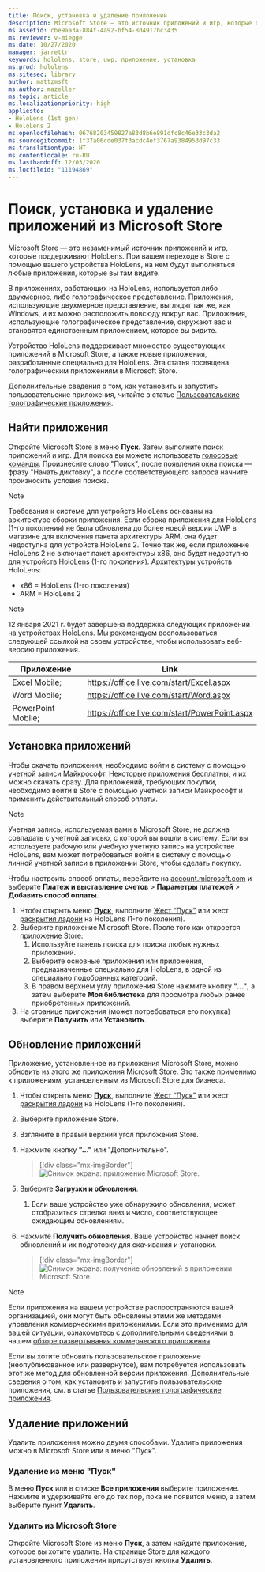 ```yaml
---
title: Поиск, установка и удаление приложений
description: Microsoft Store — это источник приложений и игр, которые поддерживают HoloLens.  Узнайте больше о поиске, установке и удалении голографических приложений.
ms.assetid: cbe9aa3a-884f-4a92-bf54-8d4917bc3435
ms.reviewer: v-miegge
ms.date: 10/27/2020
manager: jarrettr
keywords: hololens, store, uwp, приложение, установка
ms.prod: hololens
ms.sitesec: library
author: mattzmsft
ms.author: mazeller
ms.topic: article
ms.localizationpriority: high
appliesto:
- HoloLens (1st gen)
- HoloLens 2
ms.openlocfilehash: 06768203459827a83d8b6e891dfc8c46e33c3da2
ms.sourcegitcommit: 1f37a06cde037f3acdc4ef3767a9384953d97c33
ms.translationtype: HT
ms.contentlocale: ru-RU
ms.lasthandoff: 12/03/2020
ms.locfileid: "11194869"
---
```

# Поиск, установка и удаление приложений из Microsoft Store

Microsoft Store — это незаменимый источник приложений и игр, которые поддерживают HoloLens. При вашем переходе в Store с помощью вашего устройства HoloLens, на нем будут выполняться любые приложения, которые вы там видите.

В приложениях, работающих на HoloLens, используется либо двухмерное, либо голографическое представление. Приложения, использующие двухмерное представление, выглядят так же, как Windows, и их можно расположить повсюду вокруг вас. Приложения, использующие голографическое представление, окружают вас и становятся единственным приложением, которое вы видите.

Устройство HoloLens поддерживает множество существующих приложений в Microsoft Store, а также новые приложения, разработанные специально для HoloLens.  Эта статья посвящена голографическим приложениям в Microsoft Store.

Дополнительные сведения о том, как установить и запустить пользовательские приложения, читайте в статье [Пользовательские голографические приложения](holographic-custom-apps.md).

## Найти приложения

Откройте Microsoft Store в меню **Пуск**. Затем выполните поиск приложений и игр. Для поиска вы можете использовать [голосовые команды](hololens-cortana.md). Произнесите слово "Поиск", после появления окна поиска — фразу "Начать диктовку", а после соответствующего запроса начните произносить условия поиска.

> [!NOTE]
> Требования к системе для устройств HoloLens основаны на архитектуре сборки приложения. Если сборка приложения для HoloLens (1-го поколения) не была обновлена до более новой версии UWP в магазине для включения пакета архитектуры ARM, она будет недоступна для устройств HoloLens 2. Точно так же, если приложение HoloLens 2 не включает пакет архитектуры x86, оно будет недоступно для устройств HoloLens (1-го поколения). Архитектуры устройств HoloLens:
> - x86 = HoloLens (1-го поколения)
> - ARM = HoloLens 2

> [!NOTE]
> 12 января 2021 г. будет завершена поддержка следующих приложений на устройствах HoloLens. Мы рекомендуем воспользоваться следующей ссылкой на своем устройстве, чтобы использовать веб-версию приложения.

| Приложение        | Link                                          |
|------------|-----------------------------------------------|
| Excel Mobile;      | https://office.live.com/start/Excel.aspx      |
| Word Mobile;       | https://office.live.com/start/Word.aspx       |
| PowerPoint Mobile; | https://office.live.com/start/PowerPoint.aspx |

## Установка приложений

Чтобы скачать приложения, необходимо войти в систему с помощью учетной записи Майкрософт. Некоторые приложения бесплатны, и их можно скачать сразу. Для приложений, требующих покупки, необходимо войти в Store с помощью учетной записи Майкрософт и применить действительный способ оплаты.
> [!NOTE]
> Учетная запись, используемая вами в Microsoft Store, не должна совпадать с учетной записью, с которой вы вошли в систему. Если вы используете рабочую или учебную учетную запись на устройстве HoloLens, вам может потребоваться войти в систему с помощью личной учетной записи в приложении Store, чтобы сделать покупку.

Чтобы настроить способ оплаты, перейдите на [account.microsoft.com](https://account.microsoft.com/) и выберите **Платеж и выставление счетов** > **Параметры платежей** > **Добавить способ оплаты**.

1. Чтобы открыть меню [**Пуск**](holographic-home.md), выполните [Жест “Пуск”](https://docs.microsoft.com/hololens/hololens2-basic-usage#start-gesture) или жест [раскрытия ладони](hololens1-basic-usage.md) на HoloLens (1-го поколения).
1. Выберите приложение Microsoft Store. После того как откроется приложение Store:
   1. Используйте панель поиска для поиска любых нужных приложений. 
   1. Выберите основные приложения или приложения, предназначенные специально для HoloLens, в одной из специально подобранных категорий.
   1. В правом верхнем углу приложения Store нажмите кнопку **"..."**, а затем выберите **Моя библиотека** для просмотра любых ранее приобретенных приложений.
1. На странице приложения (может потребоваться его покупка) выберите **Получить** или **Установить**.

## Обновление приложений
Приложение, установленное из приложения Microsoft Store, можно обновить из этого же приложения Microsoft Store. Это также применимо к приложениям, установленным из Microsoft Store для бизнеса. 
1. Чтобы открыть меню [**Пуск**](holographic-home.md), выполните [Жест “Пуск”](https://docs.microsoft.com/hololens/hololens2-basic-usage#start-gesture) или жест [раскрытия ладони](hololens1-basic-usage.md) на HoloLens (1-го поколения).
1. Выберите приложение Store.
1. Взгляните в правый верхний угол приложения Store. 
1. Нажмите кнопку **"..."** или "Дополнительно".

   > [!div class="mx-imgBorder"]
   > ![Снимок экрана: приложение Microsoft Store.](images/store-update-1.png)

1. Выберите **Загрузки и обновления**.
    1. Если ваше устройство уже обнаружило обновления, может отобразиться стрелка вниз и число, соответствующее ожидающим обновлениям.
1. Нажмите **Получить обновления**. Ваше устройство начнет поиск обновлений и их подготовку для скачивания и установки. 
 
   > [!div class="mx-imgBorder"]
   > ![Снимок экрана: получение обновлений в приложении Microsoft Store.](images/store-update-2.png.jpg)

> [!NOTE]
> Если приложения на вашем устройстве распространяются вашей организацией, они могут быть обновлены этими же методами управления коммерческими приложениями. Если это применимо для вашей ситуации, ознакомьтесь с дополнительными сведениями в нашем [обзоре развертывания коммерческого приложения](app-deploy-overview.md).
>
> Если вы хотите обновить пользовательское приложение (неопубликованное или развернутое), вам потребуется использовать этот же метод для обновленной версии приложения. Дополнительные сведения о том, как установить и запустить пользовательские приложения, см. в статье [Пользовательские голографические приложения](holographic-custom-apps.md).

## Удаление приложений

Удалить приложения можно двумя способами.  Удалить приложения можно в Microsoft Store или в меню "Пуск".

### Удаление из меню "Пуск"

В меню **Пуск** или в списке **Все приложения** выберите приложение. Нажмите и удерживайте его до тех пор, пока не появится меню, а затем выберите пункт **Удалить**.

### Удалить из Microsoft Store

Откройте Microsoft Store из меню **Пуск**, а затем найдите приложение, которое вы хотите удалить.  На странице Store для каждого установленного приложения присутствует кнопка **Удалить**.
